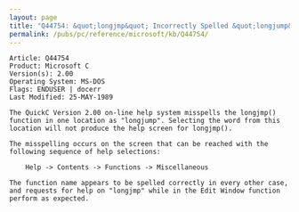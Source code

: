 ```yaml
---
layout: page
title: "Q44754: &quot;longjmp&quot; Incorrectly Spelled &quot;longjump&quot; in QC Advisor Help"
permalink: /pubs/pc/reference/microsoft/kb/Q44754/
---
```


	Article: Q44754
	Product: Microsoft C
	Version(s): 2.00
	Operating System: MS-DOS
	Flags: ENDUSER | docerr
	Last Modified: 25-MAY-1989
	
	The QuickC Version 2.00 on-line help system misspells the longjmp()
	function in one location as "longjump". Selecting the word from this
	location will not produce the help screen for longjmp().
	
	The misspelling occurs on the screen that can be reached with the
	following sequence of help selections:
	
	    Help -> Contents -> Functions -> Miscellaneous
	
	The function name appears to be spelled correctly in every other case,
	and requests for help on "longjmp" while in the Edit Window function
	perform as expected.
